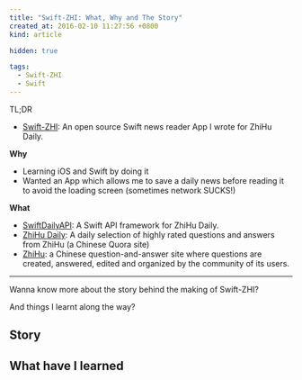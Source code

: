 ```yaml
---
title: "Swift-ZHI: What, Why and The Story"
created_at: 2016-02-10 11:27:56 +0800
kind: article

hidden: true

tags:
  - Swift-ZHI
  - Swift
---
```


TL;DR

* [Swift-ZHI](https://github.com/NicholasTD07/Swift-ZHI): An open source Swift news reader App I wrote for ZhiHu Daily.

**Why**

* Learning iOS and Swift by doing it
* Wanted an App which allows me to save a daily news before reading it to avoid
  the loading screen (sometimes network SUCKS!)


**What**

* [SwiftDailyAPI](https://github.com/NicholasTD07/SwiftDailyAPI): A Swift API
  framework for ZhiHu Daily.
* [ZhiHu Daily](http://daily.zhihu.com/): A daily selection of highly rated
  questions and answers from ZhiHu (a Chinese Quora site)
* [ZhiHu](https://en.wikipedia.org/wiki/Zhihu): a Chinese question-and-answer
  site where questions are created, answered, edited and organized by the
  community of its users.

<hr>

Wanna know more about the story behind the making of Swift-ZHI?

And things I learnt along the way?

<!-- more -->

## Story

## What have I learned

<!-- ## Frameworks -->

